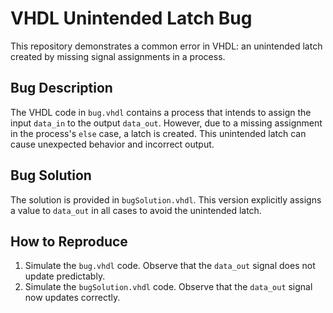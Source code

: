 # VHDL Unintended Latch Bug
This repository demonstrates a common error in VHDL: an unintended latch created by missing signal assignments in a process.

## Bug Description
The VHDL code in `bug.vhdl` contains a process that intends to assign the input `data_in` to the output `data_out`. However, due to a missing assignment in the process's `else` case, a latch is created. This unintended latch can cause unexpected behavior and incorrect output.

## Bug Solution
The solution is provided in `bugSolution.vhdl`. This version explicitly assigns a value to `data_out` in all cases to avoid the unintended latch.

## How to Reproduce
1. Simulate the `bug.vhdl` code. Observe that the `data_out` signal does not update predictably.
2. Simulate the `bugSolution.vhdl` code. Observe that the `data_out` signal now updates correctly.